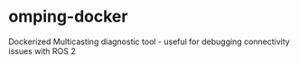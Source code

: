 # omping-docker
Dockerized Multicasting diagnostic tool - useful for debugging connectivity issues with ROS 2
